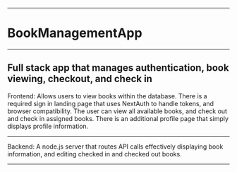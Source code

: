 ------------------------------------
# BookManagementApp
------------------------------------
Full stack app that manages authentication,  book viewing, checkout, and check in
------------------------------------

Frontend: Allows users to view books within the database. There is a required sign in landing page that uses NextAuth to handle tokens, and browser compatibility.
The user can view all available books, and check out and check in assigned books.
There is an additional profile page that simply displays profile information.

-----------------------------------

Backend: A node.js server that routes API calls effectively displaying book information, and editing checked in and checked out books.

-----------------------------------

